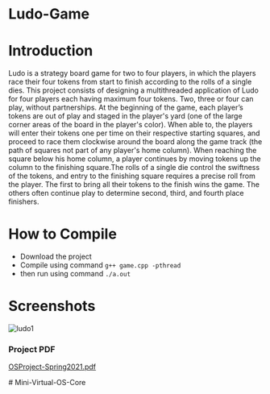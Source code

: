 # Ludo-Game

# Introduction
Ludo is a strategy board game for two to four players, in which the players race their
four tokens from start to finish according to the rolls of a single dies. This project
consists of designing a multithreaded application of Ludo for four players each having
maximum four tokens. Two, three or four can play, without partnerships. At the
beginning of the game, each player’s tokens are out of play and staged in the player's
yard (one of the large corner areas of the board in the player's color). When able to, the
players will enter their tokens one per time on their respective starting squares, and
proceed to race them clockwise around the board along the game track (the path of
squares not part of any player's home column). When reaching the square below his
home column, a player continues by moving tokens up the column to the finishing
square.The rolls of a single die control the swiftness of the tokens, and entry to the finishing
square requires a precise roll from the player. The first to bring all their tokens to the
finish wins the game. The others often continue play to determine second, third, and
fourth place finishers.

# How to Compile
* Download the project
* Compile using command `g++ game.cpp -pthread`
* then run using command `./a.out`





# Screenshots
![ludo1](https://user-images.githubusercontent.com/61515279/131225810-5965c355-3067-4dff-890d-6a2474dea17e.png)



### Project PDF
[OSProject-Spring2021.pdf](https://github.com/Talha-1010/Ludo-Game/files/7051343/OSProject-Spring2021.pdf)


#   M i n i - V i r t u a l - O S - C o r e  
 